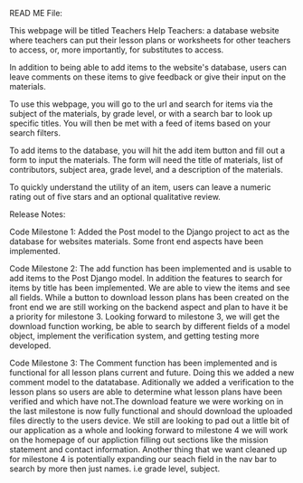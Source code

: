 READ ME File:

This webpage will be titled Teachers Help Teachers: a database website where teachers can put their lesson plans or worksheets for other teachers to access, or, more importantly, for substitutes to access.

In addition to being able to add items to the website's database, users can leave comments on these items to give feedback or give their input on the materials.

To use this webpage, you will go to the url and search for items via the subject of the materials, by grade level, or with a search bar to look up specific titles. You will then be met with a feed of items based on your search filters.

To add items to the database, you will hit the add item button and fill out a form to input the materials. The form will need the title of materials, list of contributors, subject area, grade level, and a description of the materials.

To quickly understand the utility of an item, users can leave a numeric rating out of five stars and an optional qualitative review.


Release Notes:

Code Milestone 1: Added the Post model to the Django project to act as the database for websites materials. Some front end aspects have been implemented.

Code Milestone 2: The add function has been implemented and is usable to add items to the Post Django model. In addition the features to search for items by title has been implemented. We are able to view the items and see all fields. While a button to download lesson plans has been created on the front end we are still working on the backend aspect and plan to have it be a priority for milestone 3. Looking forward to milestone 3, we will get the download function working, be able to search by different fields of a model object, implement the verification system, and getting testing more developed.

Code Milestone 3: The Comment function has been implemented and is functional for all lesson plans current and future. Doing this we added a new comment model to the datatabase. Aditionally we added a verification to the lesson plans so users are able to determine what lesson plans have been verified and which have not.The download feature we were working on in the last milestone is now fully functional and should download the uploaded files directly to the users device. We still are looking to pad out a little bit of our application as a whole and looking forward to milestone 4 we will work on the homepage of our appliction filling out sections like the mission statement and contact information. Another thing that we want cleaned up for milestone 4 is potentially expanding our seach field in the nav bar to search by more then just names. i.e grade level, subject.
